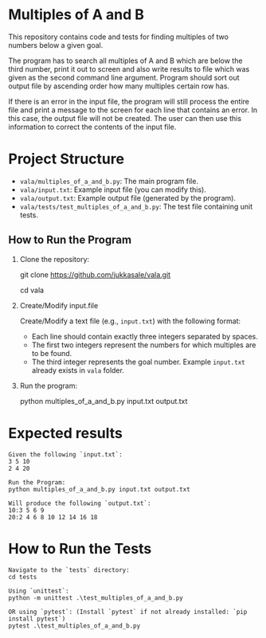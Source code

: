 # Multiples of A and B

This repository contains code and tests for finding multiples of two numbers below a given goal.

The program has to search all multiples of A and B which are below the third number, print it 
out to screen and also write results to file which was given as the second command line argument.
Program should sort out output file by ascending order how many multiples certain row has.

If there is an error in the input file, the program will still process the entire file and print
a message to the screen for each line that contains an error. In this case, the output file will 
not be created. The user can then use this information to correct the contents of the input file.

# Project Structure
- `vala/multiples_of_a_and_b.py`: The main program file.
- `vala/input.txt`: Example input file (you can modify this).
- `vala/output.txt`: Example output file (generated by the program).
- `vala/tests/test_multiples_of_a_and_b.py`: The test file containing unit tests.

## How to Run the Program

1. Clone the repository:

    git clone https://github.com/jukkasale/vala.git

    cd vala

2. Create/Modify input.file

    Create/Modify a text file (e.g., `input.txt`) with the following format:
    - Each line should contain exactly three integers separated by spaces.
    - The first two integers represent the numbers for which multiples are to be found.
    - The third integer represents the goal number.
    Example `input.txt` already exists in `vala` folder. 

3. Run the program:

    python multiples_of_a_and_b.py input.txt output.txt

# Expected results

    Given the following `input.txt`:
    3 5 10
    2 4 20

    Run the Program:
    python multiples_of_a_and_b.py input.txt output.txt

    Will produce the following `output.txt`:
    10:3 5 6 9
    20:2 4 6 8 10 12 14 16 18

# How to Run the Tests

    Navigate to the `tests` directory:
    cd tests

    Using `unittest`:
    python -m unittest .\test_multiples_of_a_and_b.py

    OR using `pytest`: (Install `pytest` if not already installed: `pip install pytest`)
    pytest .\test_multiples_of_a_and_b.py